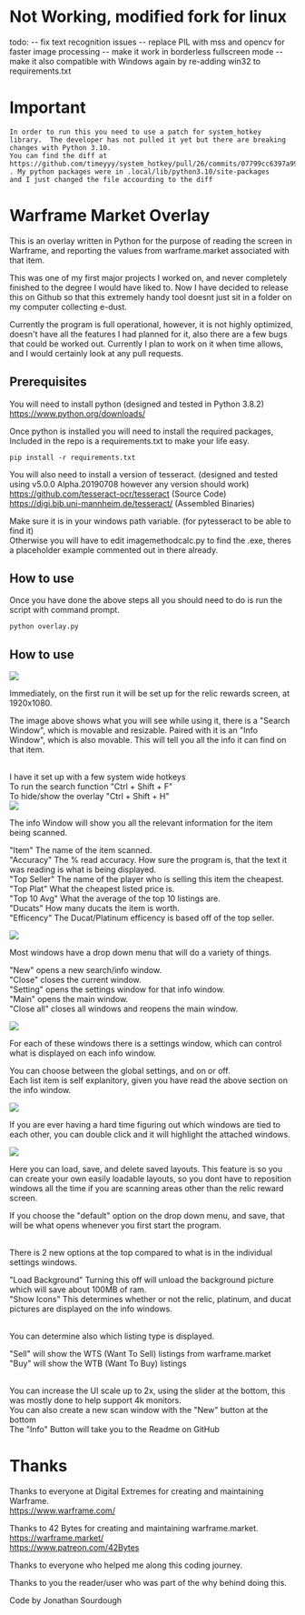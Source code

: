 # Not Working, modified fork for linux
 todo: 
    -- fix text recognition issues
    -- replace PIL with mss and opencv for faster image processing
    -- make it work in borderless fullscreen mode
    -- make it also compatible with Windows again by re-adding win32 to requirements.txt

# Important
    In order to run this you need to use a patch for system_hotkey library.  The developer has not pulled it yet but there are breaking changes with Python 3.10.
    You can find the diff at https://github.com/timeyyy/system_hotkey/pull/26/commits/07799cc6397a992dde353a7ad7cb9e089e7ed4de . My python packages were in .local/lib/python3.10/site-packages
    and I just changed the file accourding to the diff
# Warframe Market Overlay
This is an overlay written in Python for the purpose of reading the screen in Warframe, and reporting the values from warframe.market associated with that item.

This was one of my first major projects I worked on, and never completely finished to the degree I would have liked to. Now I have decided to release this on Github so that this extremely handy tool doesnt just sit in a folder on my computer collecting e-dust.

Currently the program is full operational, however, it is not highly optimized, doesn't have all the features I had planned for it, also there are a few bugs that could be worked out. Currently I plan to work on it when time allows, and I would certainly look at any pull requests.

## Prerequisites

You will need to install python (designed and tested in Python 3.8.2)<br />
https://www.python.org/downloads/

Once python is installed you will need to install the required packages, Included in the repo is a requirements.txt to make your life easy.<br />
```
pip install -r requirements.txt
```


You will also need to install a version of tesseract. (designed and tested using v5.0.0 Alpha.20190708 however any version should work)<br />
https://github.com/tesseract-ocr/tesseract (Source Code)<br />
https://digi.bib.uni-mannheim.de/tesseract/ (Assembled Binaries)

Make sure it is in your windows path variable. (for pytesseract to be able to find it)<br />
Otherwise you will have to edit imagemethodcalc.py to find the .exe, theres a placeholder example commented out in there already.


## How to use

Once you have done the above steps all you should need to do is run the script with command prompt.<br />
```
python overlay.py
```

## How to use

<img src="ReadmeImages/RewardScreen.PNG">

Immediately, on the first run it will be set up for the relic rewards screen, at 1920x1080.

The image above shows what you will see while using it, there is a "Search Window", which is movable and resizable. Paired with it is an "Info Window", which is also movable. This will tell you all the info it can find on that item.

<br/>
I have it set up with a few system wide hotkeys<br/>
To run the search function "Ctrl + Shift + F"<br/>
To hide/show the overlay "Ctrl + Shift + H"<br/>

<img src="ReadmeImages/InfoWindow.PNG">

The info Window will show you all the relevant information for the item being scanned.

"Item" The name of the item scanned.<br />
"Accuracy" The % read accuracy. How sure the program is, that the text it was reading is what is being displayed.<br />
"Top Seller" The name of the player who is selling this item the cheapest.<br />
"Top Plat" What the cheapest listed price is.<br />
"Top 10 Avg" What the average of the top 10 listings are.<br />
"Ducats" How many ducats the item is worth.<br />
"Efficency" The Ducat/Platinum efficency is based off of the top seller.

<img src="ReadmeImages/DropDown.PNG">

Most windows have a drop down menu that will do a variety of things.

"New" opens a new search/info window.<br />
"Close" closes the current window.<br />
"Setting" opens the settings window for that info window.<br />
"Main" opens the main window.<br />
"Close all" closes all windows and reopens the main window.

<img src="ReadmeImages/Settings.PNG">

For each of these windows there is a settings window, which can control what is displayed on each info window.

You can choose between the global settings, and on or off.<br />
Each list item is self explanitory, given you have read the above section on the info window.

<img src="ReadmeImages/Highlight.PNG">

If you are ever having a hard time figuring out which windows are tied to each other, you can double click and it will highlight the attached windows.

<img src="ReadmeImages/GlobalSettings.PNG">

Here you can load, save, and delete saved layouts. This feature is so you can create your own easily loadable layouts, so you dont have to reposition windows all the time if you are scanning areas other than the relic reward screen.

If you choose the "default" option on the drop down menu, and save, that will be what opens whenever you first start the program.

<br/>
There is 2 new options at the top compared to what is in the individual settings windows.

"Load Background" Turning this off will unload the background picture which will save about 100MB of ram.<br />
"Show Icons" This determines whether or not the relic, platinum, and ducat pictures are displayed on the info windows.

<br/>
You can determine also which listing type is displayed.

"Sell" will show the WTS (Want To Sell) listings from warframe.market<br />
"Buy" will show the WTB (Want To Buy) listings

<br/>
You can increase the UI scale up to 2x, using the slider at the bottom, this was mostly done to help support 4k monitors.

<br/>
You can also create a new scan window with the "New" button at the bottom<br/>
The "Info" Button will take you to the Readme on GitHub

# Thanks

Thanks to everyone at Digital Extremes for creating and maintaining Warframe.<br />
https://www.warframe.com/

Thanks to 42 Bytes for creating and maintaining warframe.market.<br />
https://warframe.market/<br />
https://www.patreon.com/42Bytes


Thanks to everyone who helped me along this coding journey.

Thanks to you the reader/user who was part of the why behind doing this.

Code by Jonathan Sourdough

